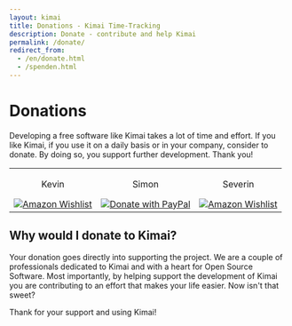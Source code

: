 ```yaml
---
layout: kimai
title: Donations - Kimai Time-Tracking
description: Donate - contribute and help Kimai
permalink: /donate/
redirect_from:
  - /en/donate.html
  - /spenden.html
---
```


# Donations

Developing a free software like Kimai takes a lot of time and effort. If you like Kimai, if you use it on a daily basis or in your company, consider to donate. By doing so, you support further development. Thank you!

<table class="donations" cellspacing="1" cellpadding="1" border="0">
	<tbody>
		<tr>
			<td valign="top" style="text-align:center">
				<p>Kevin</p>
				<a href="http://www.amazon.de/wishlist/2CCJSMUYFLD6T/"><img src="{{ site.url }}/assets/amazon_whishlist.gif" alt="Amazon Wishlist" /></a>
			</td>
			<td valign="top" style="text-align:center">
				<p>Simon</p>
				<a href="https://www.paypal.com/cgi-bin/webscr?cmd=_s-xclick&hosted_button_id=MQQN8Z953WV8Q"><img src="https://www.paypalobjects.com/webstatic/en_US/btn/btn_donate_pp_142x27.png" alt="Donate with PayPal" /></a>
			</td>
			<td valign="top" style="text-align:center">
				<p>Severin</p>
				<a href="http://www.amazon.de/wishlist/238HI7KQSJ118"><img src="{{ site.url }}/assets/amazon_whishlist.gif" alt="Amazon Wishlist" /></a>
			</td>
		</tr>
	</tbody>
</table>

## Why would I donate to Kimai?

Your donation goes directly into supporting the project. We are a couple of professionals dedicated to Kimai and with a heart for Open Source Software.
Most importantly, by helping support the development of Kimai you are contributing to an effort that makes your life easier. Now isn't that sweet?

Thank for your support and using Kimai!
